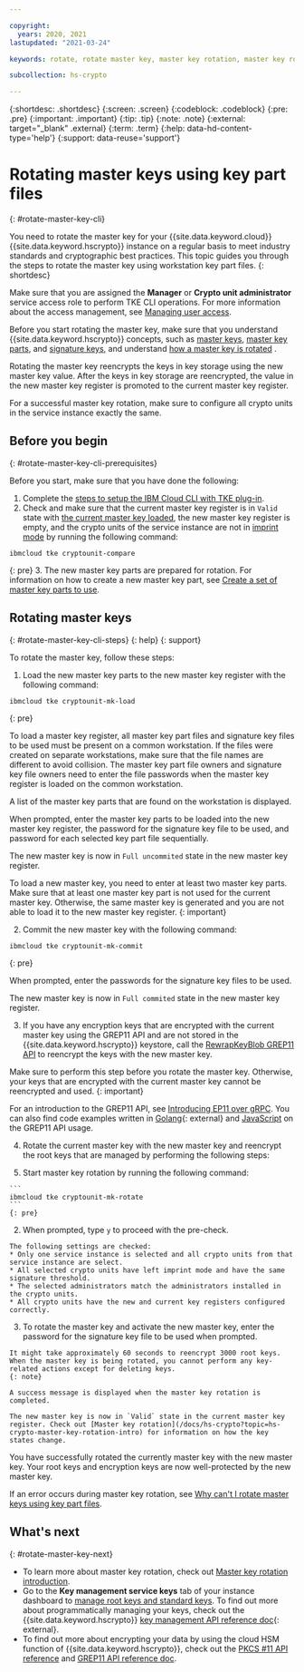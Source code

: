 ```yaml
---

copyright:
  years: 2020, 2021
lastupdated: "2021-03-24"

keywords: rotate, rotate master key, master key rotation, master key rolling, rewrap root key, reencrypt root key

subcollection: hs-crypto

---
```


{:shortdesc: .shortdesc}
{:screen: .screen}
{:codeblock: .codeblock}
{:pre: .pre}
{:important: .important}
{:tip: .tip}
{:note: .note}
{:external: target="_blank" .external}
{:term: .term}
{:help: data-hd-content-type='help'}
{:support: data-reuse='support'}


# Rotating master keys using key part files
{: #rotate-master-key-cli}

You need to rotate the master key for your {{site.data.keyword.cloud}} {{site.data.keyword.hscrypto}} instance on a regular basis to meet industry standards and cryptographic best practices. This topic guides you through the steps to rotate the master key using workstation key part files.
{: shortdesc}

Make sure that you are assigned the **Manager** or **Crypto unit administrator** service access role to perform TKE CLI operations. For more information about the access management, see [Managing user access](/docs/hs-crypto?topic=hs-crypto-manage-access).

Before you start rotating the master key, make sure that you understand {{site.data.keyword.hscrypto}} concepts, such as [master keys](/docs/hs-crypto?topic=hs-crypto-understand-concepts#master-key-concept), [master key parts](/docs/hs-crypto?topic=hs-crypto-understand-concepts#master-key-part-concept), and [signature keys](/docs/hs-crypto?topic=hs-crypto-understand-concepts#signature-key-concept), and understand [how a master key is rotated](/docs/hs-crypto?topic=hs-crypto-master-key-rotation-intro) .

Rotating the master key reencrypts the keys in key storage using the new master key value. After the keys in key storage are reencrypted, the value in the new master key register is promoted to the current master key register.

For a successful master key rotation, make sure to configure all crypto units in the service instance exactly the same. 

## Before you begin
{: #rotate-master-key-cli-prerequisites}

Before you start, make sure that you have done the following:

1. Complete the [steps to setup the IBM Cloud CLI with TKE plug-in](/docs/hs-crypto?topic=hs-crypto-initialize-hsm-prerequisite).
2. Check and make sure that the current master key register is in `Valid` state with [the current master key loaded](/docs/hs-crypto?topic=hs-crypto-initialize-hsm#load-master-keys), the new master key register is empty, and the crypto units of the service instance are not in [imprint mode](/docs/hs-crypto?topic=hs-crypto-understand-concepts#imprint-mode-concept) by running the following command:

  ```
  ibmcloud tke cryptounit-compare
  ```
  {: pre}
3. The new master key parts are prepared for rotation. For information on how to create a new master key part, see [Create a set of master key parts to use](/docs/hs-crypto?topic=hs-crypto-initialize-hsm#step4-create-master-key).

## Rotating master keys
{: #rotate-master-key-cli-steps}
{: help}
{: support}

To rotate the master key, follow these steps:

1. Load the new master key parts to the new master key register with the following command:

  ```
  ibmcloud tke cryptounit-mk-load
  ```
  {: pre}

  To load a master key register, all master key part files and signature key files to be used must be present on a common workstation. If the files were created on separate workstations, make sure that the file names are different to avoid collision. The master key part file owners and signature key file owners need to enter the file passwords when the master key register is loaded on the common workstation.

  A list of the master key parts that are found on the workstation is displayed.

  When prompted, enter the master key parts to be loaded into the new master key register, the password for the signature key file to be used, and password for each selected key part file sequentially.

  The new master key is now in `Full uncommited` state in the new master key register.

  To load a new master key, you need to enter at least two master key parts. Make sure that at least one master key part is not used for the current master key. Otherwise, the same master key is generated and you are not able to load it to the new master key register.
  {: important}

2. Commit the new master key with the following command:

  ```
  ibmcloud tke cryptounit-mk-commit
  ```
  {: pre}

  When prompted, enter the passwords for the signature key files to be used.

  The new master key is now in `Full commited` state in the new master key register.

3. If you have any encryption keys that are encrypted with the current master key using the GREP11 API and are not stored in the {{site.data.keyword.hscrypto}} keystore, call the [RewrapKeyBlob GREP11 API](/docs/hs-crypto?topic=hs-crypto-grep11-api-ref#grep11-rewrapKeyBlob) to reencrypt the keys with the new master key.

  Make sure to perform this step before you rotate the master key. Otherwise, your keys that are encrypted with the current master key cannot be reencrypted and used.
  {: important}

  For an introduction to the GREP11 API, see [Introducing EP11 over gRPC](/docs/hs-crypto?topic=hs-crypto-grep11_intro). You can also find code examples written in [Golang](https://github.com/IBM-Cloud/hpcs-grep11-go){: external} and [JavaScript](https://github.com/IBM-Cloud/hpcs-grep11-js) on the GREP11 API usage.

4. Rotate the current master key with the new master key and reencrypt the root keys that are managed by performing the following steps:

  1. Start master key rotation by running the following command:

    ```
    ibmcloud tke cryptounit-mk-rotate
    ```
    {: pre}

  2. When prompted, type `y` to proceed with the pre-check.

    The following settings are checked:
    * Only one service instance is selected and all crypto units from that service instance are select.
    * All selected crypto units have left imprint mode and have the same signature threshold.
    * The selected administrators match the administrators installed in the crypto units.
    * All crypto units have the new and current key registers configured correctly.

  3. To rotate the master key and activate the new master key, enter the password for the signature key file to be used when prompted.

    It might take approximately 60 seconds to reencrypt 3000 root keys. When the master key is being rotated, you cannot perform any key-related actions except for deleting keys.
    {: note}

    A success message is displayed when the master key rotation is completed.

    The new master key is now in `Valid` state in the current master key register. Check out [Master key rotation](/docs/hs-crypto?topic=hs-crypto-master-key-rotation-intro) for information on how the key states change.

You have successfully rotated the currently master key with the new master key. Your root keys and encryption keys are now well-protected by the new master key.

If an error occurs during master key rotation, see [Why can't I rotate master keys using key part files](/docs/hs-crypto?topic=hs-crypto-troubleshoot-master-key-rotation-key-part-files).

## What's next
{: #rotate-master-key-next}

- To learn more about master key rotation, check out [Master key rotation introduction](/docs/hs-crypto?topic=hs-crypto-master-key-rotation-intro).
- Go to the **Key management service keys** tab of your instance dashboard to [manage root keys and standard keys](/docs/hs-crypto?topic=hs-crypto-get-started#manage-keys). To find out more about programmatically managing your keys, check out the {{site.data.keyword.hscrypto}} [key management API reference doc](https://{DomainName}/apidocs/hs-crypto){: external}.
- To find out more about encrypting your data by using the cloud HSM function of {{site.data.keyword.hscrypto}}, check out the [PKCS #11 API reference](/docs/hs-crypto?topic=hs-crypto-pkcs11-api-ref) and [GREP11 API reference doc](/docs/hs-crypto?topic=hs-crypto-grep11-api-ref).
